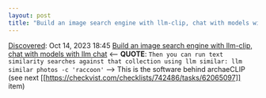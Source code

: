 ```yaml
---
layout: post
title: "Build an image search engine with llm-clip, chat with models with llm chat"
---
```

[Discovered](http://rolandtanglao.com/2020/07/29/p1-blogthis-checkvist-list-links-to-blog/): Oct 14, 2023 18:45 [Build an image search engine with llm-clip, chat with models with llm chat](https://simonwillison.net/2023/Sep/12/llm-clip-and-chat/) <-- **QUOTE**: `Then you can run text similarity searches against that collection using llm similar: llm similar photos -c 'raccoon'` --> This is the software behind archaeCLIP (see next [[https://checkvist.com/checklists/742486/tasks/62065097]] item)
